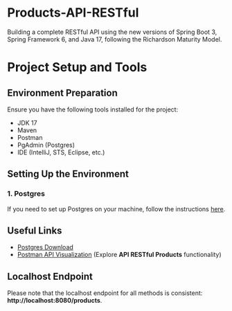 # Products-API-RESTful
Building a complete RESTful API using the new versions of Spring Boot 3, Spring Framework 6, and Java 17, following the Richardson Maturity Model.

# Project Setup and Tools

## Environment Preparation

Ensure you have the following tools installed for the project:

- JDK 17
- Maven
- Postman
- PgAdmin (Postgres)
- IDE (IntelliJ, STS, Eclipse, etc.)

## Setting Up the Environment

### 1. Postgres
If you need to set up Postgres on your machine, follow the instructions [here](https://www.postgresql.org/download/).

## Useful Links

- [Postgres Download](https://www.postgresql.org/download/)
- [Postman API Visualization](https://www.postman.com/) (Explore **API RESTful Products** functionality)

## Localhost Endpoint

Please note that the localhost endpoint for all methods is consistent: **http://localhost:8080/products**.
